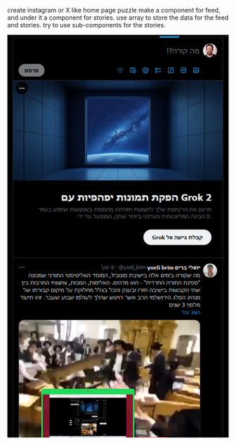 create instagram or X like home page puzzle
make a component for feed, and under it a component for stories.
use array to store the data for the feed and stories.
try to use sub-components for the stories.

![alt text](image.png)
